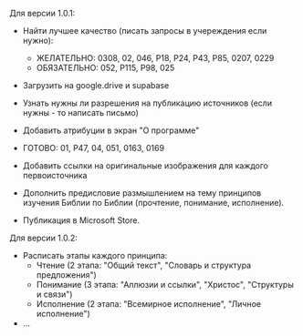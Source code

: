 Для версии 1.0.1:
- Найти лучшее качество (писать запросы в учереждения если нужно): 
    - ЖЕЛАТЕЛЬНО: 0308, 02, 046, P18, P24, P43, P85, 0207, 0229
    - ОБЯЗАТЕЛЬНО: 052, P115, P98, 025 
- Загрузить на google.drive и supabase
- Узнать нужны ли разрешения на публикацию источников (если нужны - то написать письмо)
- Добавить атрибуции в экран "О программе"

- ГОТОВО: 01, P47, 04, 051, 0163, 0169
- Добавить ссылки на оригинальные изображения для каждого первоисточника 

- Дополнить предисловие размышлением на тему принципов изучения Библии по Библии (прочтение, понимание, исполнение).
- Публикация в Microsoft Store.

Для версии 1.0.2:
- Расписать этапы каждого принципа:
  - Чтение (2 этапа: "Общий текст", "Словарь и структура предложения")
  - Понимание (3 этапа: "Аллюзии и ссылки", "Христос", "Структуры и связи")
  - Исполнение (2 этапа: "Всемирное исполнение", "Личное исполнение")
- ...
